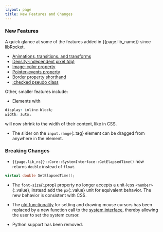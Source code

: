 ```yaml
---
layout: page
title: New Features and Changes
---
```


### New Features

A quick glance at some of the features added in {{page.lib_name}} since libRocket.

 * [Animations, transitions, and transforms](rcss/animations_transitions_transforms.html)
 * [Density-independent pixel (dp)](rcss/syntax.html#density-independent-pixel-dp)
 * [Image-color property](rcss/colours_backgrounds.html#image-colour-the-image-color-property)
 * [Pointer-events property](rcss/user_interface.html#pointer-events-the-pointer-events-property)
 * [Border property shorthand](rcss/box_model.html#border-shorthands)
 * [:checked pseudo class](rcss/selectors.html)

Other, smaller features include:

 * Elements with
```css
display: inline-block;
width: auto;
```
will now shrink to the width of their content, like in CSS.

 * The slider on the `input.range`{:.tag} element can be dragged from anywhere in the element.
 


### Breaking Changes

 * `{{page.lib_ns}}::Core::SystemInterface::GetElapsedTime()` now returns `double` instead of `float`.
```cpp
virtual double GetElapsedTime();
```
 * The `font-size`{:.prop} property no longer accepts a unit-less `<number>`{:.value}, instead add the `px`{:.value} unit for equivalent behavior. The new behavior is consistent with CSS.
 
 * The [old functionality](https://barotto.github.io/libRocketDoc/pages/cpp_manual/contexts.html#cursors) for setting and drawing mouse cursors has been replaced by a new function call to the [system interface](cpp_manual/interfaces.html#the-system-interface), thereby allowing the user to set the system cursor.

 * Python support has been removed.